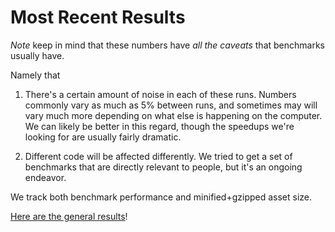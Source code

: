 # Most Recent Results

_Note_ keep in mind that these numbers have _all the caveats_ that benchmarks usually have.

Namely that

1. There's a certain amount of noise in each of these runs. Numbers commonly vary as much as 5% between runs, and sometimes may will vary much more depending on what else is happening on the computer. We can likely be better in this regard, though the speedups we're looking for are usually fairly dramatic.

2. Different code will be affected differently. We tried to get a set of benchmarks that are directly relevant to people, but it's an ongoing endeavor.

We track both benchmark performance and minified+gzipped asset size.

[Here are the general results](results.current.md)!
